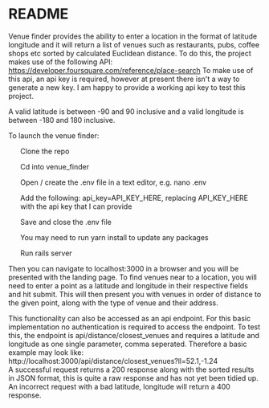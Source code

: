 # README

Venue finder provides the ability to enter a location in the format of latitude longitude and it will return a list of venues such as restaurants, pubs, coffee shops etc sorted by calculated Euclidean distance. To do this, the project makes use of the following API: https://developer.foursquare.com/reference/place-search
To make use of this api, an api key is required, however at present there isn't a way to generate a new key. I am happy to provide a working api key to test this project.<br/>

A valid latitude is between -90 and 90 inclusive and a valid longitude is between -180 and 180 inclusive.<br/>

To launch the venue finder:
<ul>Clone the repo</ul>
<ul>Cd into venue_finder</ul>
<ul>Open / create the .env file in a text editor, e.g. nano .env</ul>
<ul>Add the following: api_key=API_KEY_HERE, replacing API_KEY_HERE with the api key that I can provide</ul>
<ul>Save and close the .env file</ul>
<ul>You may need to run yarn install to update any packages</ul>
<ul>Run rails server</ul>

Then you can navigate to localhost:3000 in a browser and you will be presented with the landing page.
To find venues near to a location, you will need to enter a point as a latitude and longitude in their respective fields and hit submit. This will then present you with venues in order of distance to the given point, along with the type of venue and their address.

This functionality can also be accessed as an api endpoint. For this basic implementation no authentication is required to access the endpoint.
To test this, the endpoint is api/distance/closest_venues and requires a latitude and longitude as one single parameter, comma seperated. Therefore a basic example may look like:<br/>
http://localhost:3000/api/distance/closest_venues?ll=52.1,-1.24
<br/>A successful request returns a 200 response along with the sorted results in JSON format, this is quite a raw response and has not yet been tidied up.<br/>
An incorrect request with a bad latitude, longitude will return a 400 response.
